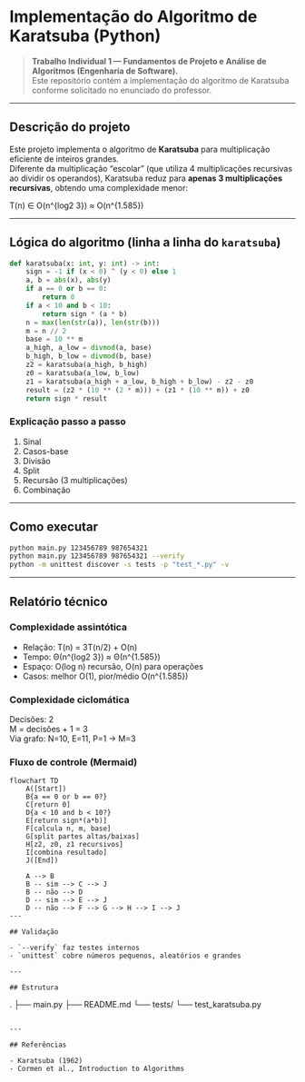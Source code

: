 # Implementação do Algoritmo de Karatsuba (Python)

> **Trabalho Individual 1 — Fundamentos de Projeto e Análise de Algoritmos (Engenharia de Software).**  
> Este repositório contém a implementação do algoritmo de Karatsuba conforme solicitado no enunciado do professor.

---

## Descrição do projeto

Este projeto implementa o algoritmo de **Karatsuba** para multiplicação eficiente de inteiros grandes.  
Diferente da multiplicação “escolar” (que utiliza 4 multiplicações recursivas ao dividir os operandos), Karatsuba reduz para **apenas 3 multiplicações recursivas**, obtendo uma complexidade menor:

T(n) ∈ O(n^{log2 3}) ≈ O(n^{1.585})

---

## Lógica do algoritmo (linha a linha do `karatsuba`)

```python
def karatsuba(x: int, y: int) -> int:
    sign = -1 if (x < 0) ^ (y < 0) else 1
    a, b = abs(x), abs(y)
    if a == 0 or b == 0:
        return 0
    if a < 10 and b < 10:
        return sign * (a * b)
    n = max(len(str(a)), len(str(b)))
    m = n // 2
    base = 10 ** m
    a_high, a_low = divmod(a, base)
    b_high, b_low = divmod(b, base)
    z2 = karatsuba(a_high, b_high)
    z0 = karatsuba(a_low, b_low)
    z1 = karatsuba(a_high + a_low, b_high + b_low) - z2 - z0
    result = (z2 * (10 ** (2 * m))) + (z1 * (10 ** m)) + z0
    return sign * result
```

### Explicação passo a passo
1. Sinal  
2. Casos-base  
3. Divisão  
4. Split  
5. Recursão (3 multiplicações)  
6. Combinação  

---

## Como executar

```bash
python main.py 123456789 987654321
python main.py 123456789 987654321 --verify
python -m unittest discover -s tests -p "test_*.py" -v
```

---

## Relatório técnico

### Complexidade assintótica
- Relação: T(n) = 3T(n/2) + O(n)
- Tempo: Θ(n^{log2 3}) ≈ Θ(n^{1.585})
- Espaço: O(log n) recursão, O(n) para operações
- Casos: melhor O(1), pior/médio O(n^{1.585})

### Complexidade ciclomática
Decisões: 2  
M = decisões + 1 = 3  
Via grafo: N=10, E=11, P=1 → M=3

### Fluxo de controle (Mermaid)
```mermaid
flowchart TD
    A([Start])
    B{a == 0 or b == 0?}
    C[return 0]
    D{a < 10 and b < 10?}
    E[return sign*(a*b)]
    F[calcula n, m, base]
    G[split partes altas/baixas]
    H[z2, z0, z1 recursivos]
    I[combina resultado]
    J([End])

    A --> B
    B -- sim --> C --> J
    B -- não --> D
    D -- sim --> E --> J
    D -- não --> F --> G --> H --> I --> J
---

## Validação

- `--verify` faz testes internos  
- `unittest` cobre números pequenos, aleatórios e grandes  

---

## Estrutura

```
.
├── main.py
├── README.md
└── tests/
    └── test_karatsuba.py
```

---

## Referências

- Karatsuba (1962)  
- Cormen et al., Introduction to Algorithms
